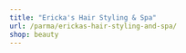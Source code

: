 ```yaml
---
title: "Ericka's Hair Styling & Spa"
url: /parma/erickas-hair-styling-and-spa/
shop: beauty
---
```

